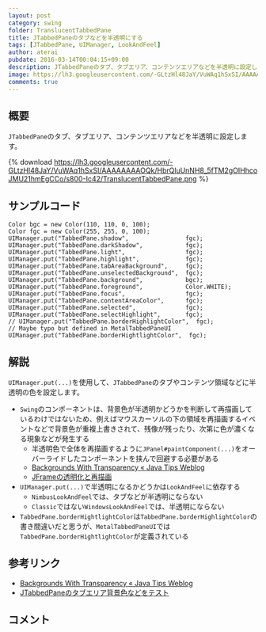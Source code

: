 ```yaml
---
layout: post
category: swing
folder: TranslucentTabbedPane
title: JTabbedPaneのタブなどを半透明にする
tags: [JTabbedPane, UIManager, LookAndFeel]
author: aterai
pubdate: 2016-03-14T00:04:15+09:00
description: JTabbedPaneのタブ、タブエリア、コンテンツエリアなどを半透明に設定します。
image: https://lh3.googleusercontent.com/-GLtzHl48JaY/VuWAq1hSxSI/AAAAAAAAOQk/HbrQluUnNH8_5fTM2gOIHhcoJMU21hmEgCCo/s800-Ic42/TranslucentTabbedPane.png
comments: true
---
```

## 概要
`JTabbedPane`のタブ、タブエリア、コンテンツエリアなどを半透明に設定します。

{% download https://lh3.googleusercontent.com/-GLtzHl48JaY/VuWAq1hSxSI/AAAAAAAAOQk/HbrQluUnNH8_5fTM2gOIHhcoJMU21hmEgCCo/s800-Ic42/TranslucentTabbedPane.png %}

## サンプルコード
<pre class="prettyprint"><code>Color bgc = new Color(110, 110, 0, 100);
Color fgc = new Color(255, 255, 0, 100);
UIManager.put("TabbedPane.shadow",                fgc);
UIManager.put("TabbedPane.darkShadow",            fgc);
UIManager.put("TabbedPane.light",                 fgc);
UIManager.put("TabbedPane.highlight",             fgc);
UIManager.put("TabbedPane.tabAreaBackground",     fgc);
UIManager.put("TabbedPane.unselectedBackground",  fgc);
UIManager.put("TabbedPane.background",            bgc);
UIManager.put("TabbedPane.foreground",            Color.WHITE);
UIManager.put("TabbedPane.focus",                 fgc);
UIManager.put("TabbedPane.contentAreaColor",      fgc);
UIManager.put("TabbedPane.selected",              fgc);
UIManager.put("TabbedPane.selectHighlight",       fgc);
// UIManager.put("TabbedPane.borderHighlightColor",  fgc);
// Maybe typo but defined in MetalTabbedPaneUI
UIManager.put("TabbedPane.borderHightlightColor",  fgc);
</code></pre>

## 解説
`UIManager.put(...)`を使用して、`JTabbedPane`のタブやコンテンツ領域などに半透明の色を設定します。

- `Swing`のコンポーネントは、背景色が半透明かどうかを判断して再描画しているわけではないため、例えばマウスカーソルの下の領域を再描画するイベントなどで背景色が重複上書きされて、残像が残ったり、次第に色が濃くなる現象などが発生する
    - 半透明色で全体を再描画するように`JPanel#paintComponent(...)`をオーバーライドしたコンポーネントを挟んで回避する必要がある
    - [Backgrounds With Transparency « Java Tips Weblog](https://tips4java.wordpress.com/2009/05/31/backgrounds-with-transparency/)
    - [JFrameの透明化と再描画](https://ateraimemo.com/Swing/TranslucentFrameRepaint.html)
- `UIManager.put(...)`で半透明になるかどうかは`LookAndFeel`に依存する
    - `NimbusLookAndFeel`では、タブなどが半透明にならない
    - `Classic`ではない`WindowsLookAndFeel`では、半透明にならない
- `TabbedPane.borderHightlightColor`は`TabbedPane.borderHighlightColor`の書き間違いだと思うが、`MetalTabbedPaneUI`では`TabbedPane.borderHightlightColor`が定義されている

<!-- dummy comment line for breaking list -->

## 参考リンク
- [Backgrounds With Transparency « Java Tips Weblog](https://tips4java.wordpress.com/2009/05/31/backgrounds-with-transparency/)
- [JTabbedPaneのタブエリア背景色などをテスト](https://ateraimemo.com/Swing/TabAreaBackground.html)

<!-- dummy comment line for breaking list -->

## コメント
